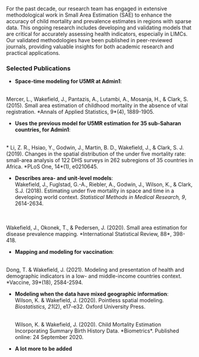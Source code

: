 For the past decade, our research team has engaged in extensive methodological work in Small Area Estimation (SAE) to enhance the accuracy of child mortality and prevalence estimates in regions with sparse data. This ongoing research includes developing and validating models that are critical for accurately assessing health indicators, especially in LIMCs. Our validated methodologies have been published in peer-reviewed journals, providing valuable insights for both academic research and practical applications.


### Selected Publications
- **Space-time modeling for U5MR at Admin1**: 
<br />
  Mercer, L., Wakefield, J., Pantazis, A., Lutambi, A., Mosanja, H., & Clark, S. (2015). Small area estimation of childhood mortality in the absence of vital registration. *Annals of Applied Statistics, 9*(4), 1889-1905.

- **Uses the previous model for U5MR estimation for 35 sub-Saharan countries, for Admin1**:
 <br />
        * Li, Z. R., Hsiao, Y., Godwin, J., Martin, B. D., Wakefield, J., & Clark, S. J. (2019). Changes in the spatial distribution of the under five mortality rate: small-area analysis of 122 DHS surveys in 262 subregions of 35 countries in Africa. *PLoS One, 14*(1), e0210645.

<!-- wakefield:etal:19 -->
- **Describes area- and unit-level models**:
  <br />
Wakefield, J., Fuglstad, G.-A., Riebler, A., Godwin, J., Wilson, K., & Clark, S.J. (2018). Estimating under five mortality in space and time in a developing world context. *Statistical Methods in Medical Research, 9*, 2614-2634. 
 <br />
 <br/>
Wakefield, J., Okonek, T., & Pedersen, J. (2020). Small area estimation for disease prevalence mapping. *International Statistical Review, 88*, 398-418.

<!-- dong:wakefield:21 -->
- **Mapping and modeling for vaccination**: 
<br/>
Dong, T. & Wakefield, J. (2021). Modeling and presentation of health and demographic indicators in a low- and middle-income countries context. *Vaccine, 39*(18), 2584-2594.

<!-- wilson2020pointless -->
- **Modeling when the data have mixed geographic information**: 
    <br/>
    Wilson, K. & Wakefield, J. (2020). Pointless spatial modeling. *Biostatistics, 21*(2), e17-e32. Oxford University Press.

    <!-- wilson:wakefield:20SBH -->
    <br/>
    Wilson, K. & Wakefield, J. (2020). Child Mortality Estimation Incorporating Summary Birth History Data. *Biometrics*. Published online: 24 September 2020.


- **A lot more to be added**